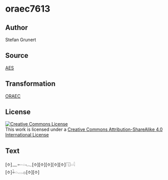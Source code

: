 # oraec7613

## Author

Stefan Grunert

## Source

[AES](https://github.com/simondschweitzer/aes)

## Transformation

[ORAEC](https://oraec.github.io/)

## License

<a rel="license" href="http://creativecommons.org/licenses/by-sa/4.0/"><img alt="Creative Commons License" style="border-width:0" src="https://i.creativecommons.org/l/by-sa/4.0/88x31.png" /></a><br />This work is licensed under a <a rel="license" href="http://creativecommons.org/licenses/by-sa/4.0/">Creative Commons Attribution-ShareAlike 4.0 International License</a>

## Text

[⯑]𓈖𓄡𓏏𓆑[⯑][⯑][⯑][⯑][⯑]𓉔𓏏𓇋<br>
[⯑]𓇓𓏏𓂋𓐍[⯑][⯑]<br>
